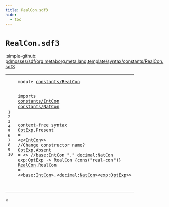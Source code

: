 ```yaml
---
title: RealCon.sdf3
hide:
  - toc
---
```


# `RealCon.sdf3`

:simple-github: [pdmosses/sdf/org.metaborg.meta.lang.template/syntax/constants/RealCon.sdf3]

[pdmosses/sdf/org.metaborg.meta.lang.template/syntax/constants/RealCon.sdf3]: https://github.com/pdmosses/sdf/blob/master/org.metaborg.meta.lang.template/syntax/constants/RealCon.sdf3 "The source file on GitHub"

<div class="sdf3"><table class="highlighttable"><tbody><tr><td class="linenos"><div class="linenodiv"><pre><span></span>1
2
3
4
5
6
7
8
9
10
</pre></div></td>
<td class="code"><pre><code><span class="keyword">module</span> <a href="../../aterms/Aterms.sdf3/#constants/RealCon_4_3" id="constants/RealCon_1_8" title="Referenced at ../../aterms/Aterms.sdf3 line 4">constants/RealCon</a>

<span class="keyword">imports</span> <a href="../IntCon.sdf3/#constants/IntCon_1_8" id="constants/IntCon_3_9" title="Defined at ../IntCon.sdf3 line 1">constants/IntCon</a>
                <a href="../NatCon.sdf3/#constants/NatCon_1_8" id="constants/NatCon_4_3" title="Defined at ../NatCon.sdf3 line 1">constants/NatCon</a>

<span class="keyword">context-free syntax</span>
        <a href="#OptExp_10_56" id="OptExp_7_2" title="Referenced at line 10">OptExp</a>.<span class="cons_Constructor"><span id="Present_7_9" title="Not referenced">Present</span></span> = &lt;<span class="cons_String">e</span>&lt;<a href="../IntCon.sdf3/#IntCon_8_2" id="IntCon_7_22" title="Defined at ../IntCon.sdf3 line 8, 11, 13">IntCon</a>&gt;&gt; <span class="layout">//Change constructor name?</span>
        <a href="#OptExp_10_56" id="OptExp_8_2" title="Referenced at line 10">OptExp</a>.<span class="cons_Constructor"><span id="Absent_8_9" title="Not referenced">Absent</span></span> = &lt;&gt;
        <span class="layout">//base:IntCon "." decimal:NatCon exp:OptExp  -&gt; RealCon {cons("real-con")}</span>
        <a href="../../aterms/Aterms.sdf3/#RealCon_15_17" id="RealCon_10_2" title="Referenced at ../../aterms/Aterms.sdf3 line 15">RealCon</a>.<span class="cons_Constructor"><span id="RealCon_10_10" title="Not referenced">RealCon</span></span> = &lt;&lt;<span class="cons_Unquoted"><span id="base_10_22" title="Not referenced">base</span></span>:<a href="../IntCon.sdf3/#IntCon_8_2" id="IntCon_10_27" title="Defined at ../IntCon.sdf3 line 8, 11, 13">IntCon</a>&gt;<span class="cons_String">.</span>&lt;<span class="cons_Unquoted"><span id="decimal_10_36" title="Not referenced">decimal</span></span>:<a href="../NatCon.sdf3/#NatCon_5_2" id="NatCon_10_44" title="Defined at ../NatCon.sdf3 line 5">NatCon</a>&gt;&lt;<span class="cons_Unquoted"><span id="exp_10_52" title="Not referenced">exp</span></span>:<a href="#OptExp_7_2" id="OptExp_10_56" title="Defined at line 7, 8">OptExp</a>&gt;&gt;   
</code></pre></td></tr></tbody></table></div>

<div id="modal">
  <div id="modal-content">
    <span id="modal-close">&times;</span>
    <h2 id="modal-h2"></h2>
    <p  id="modal-p"></p>
    <ul id="modal-ul"></ul>
  </div>
</div>
